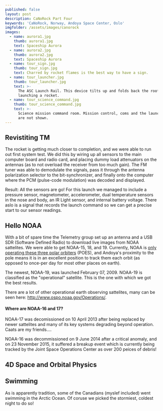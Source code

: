 ```yaml
---
published: false
layout: post
description: CaNoRock Part Four
keywords: 'CaNoRock, Norway, Andoya Space Center, Oslo'
imgfolder: /assets/images/canorock
images:
  - name: aurora1.jpg
    thumb: aurora1.jpg
    text: Spaceship Aurora
  - name: aurora2.jpg
    thumb: aurora2.jpg
    text: Spaceship Aurora
  - name: tour_sign.jpg
    thumb: tour_sign.jpg
    text: Charred by rocket flames is the best way to have a sign.
  - name: tour_launcher.jpg
    thumb: tour_launcher.jpg
    text: >-
      The ASC Launch Rail. This device tilts up and folds back the roof when
      launching a rocket.
  - name: tour_science_command.jpg
    thumb: tour_science_command.jpg
    text: >-
      Science mission command room. Mission control, coms and the launch bunkers
      are not shown.
---
```

## Revistiting TM
The rocket is getting much closer to completion, and we were able to run out first system test. We did this by wiring up all sensors to the main computer board and radio card, and placing dummy load attenuators on the antennas (as to not overload the receiver from too much gain). The FM tuner was able to demodulate the signals, pass it through the antenna polarization selector to the bit-synchronizer, and finally onto the computer where the PCM (pulse-code modulation) was decoded and displayed.

Result: All the sensors are go! For this launch we managed to include a pressure sensor, magnetometer, accelerometer, dual temperature sensors in the nose and body, an IR Light sensor, and internal battery voltage. There aslo is a signal that records the launch command so we can get a precise start to our sensor readings.

## Hello NOAA
With a bit of spare time the Telemetry group set up an antenna and a USB SDR (Software Defined Radio) to download live images from NOAA sattelites. We were able to get NOAA-15, 18, and 19. Currently, NOAA is [only operating these three polar orbiters](http://www.ospo.noaa.gov/Operations/POES/status.html) (POES), and Andoya's proximity to the pole means it is in an excellent position to track them each orbit (as opposed to once-per day for most other places on earth).

The newest, NOAA-19, was launched February 07, 2009. NOAA-19 is classified as the "operational" satellite. This is the one with which we got the best results.

There are a lot of other operational earth observing sattelites, many can be seen here: http://www.ospo.noaa.gov/Operations/.

#### Where are NOAA-16 and 17?
NOAA-17 was decomissioned on 10 April 2013 after being replaced by newer sattelites and many of its key systems degrading beyond operation. Caats are my friends....

NOAA-16 was decommissioned on 9 June 2014 after a critical anomaly, and on 23 November 2015, it suffered a breakup event which is currently being tracked by the Joint Space Operations Center as over 200 peices of debris!

## 4D Space and Orbital Physics


## Swimming
As is apparently tradition, some of the Canadians (myslef included) went swimming in the Arctic Ocean. Of coruse we picked the stormiest, coldest night to do so!
